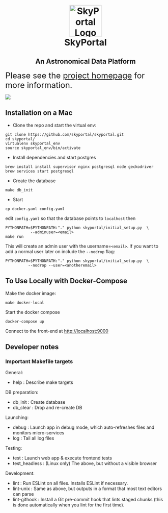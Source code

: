 <h1 align="center">
  <br>
  <img
    src="https://github.com/skyportal/skyportal/raw/master/static/images/skyportal_logo.png"
    alt="SkyPortal Logo"
    width="100px"
  />
  <br>
  SkyPortal
  <br>
</h1>

<h2 align="center">
An Astronomical Data Platform
</h2>

<span style="font-size: 180%;">
Please see the <a href="https://skyportal.io">project homepage</a> for more information.
</span>

<a href="https://github.com/openjournals/joss-reviews/issues/"><img src="http://joss.theoj.org/papers/28a83ab43ff3ca23cdd831e82877365a/status.svg"></a>

## Installation on a Mac

- Clone the repo and start the virtual env:

```
git clone https://github.com/skyportal/skyportal.git
cd skyportal/
virtualenv skyportal_env
source skyportal_env/bin/activate
```

- Install dependencies and start postgres

```
brew install install supervisor nginx postgresql node geckodriver
brew services start postgresql
```

- Create the database

```
make db_init
```

- Start

```
cp docker.yaml config.yaml
```

edit `config.yaml` so that the database points to `localhost` then

```
PYTHONPATH=$PYTHONPATH:"." python skyportal/initial_setup.py  \
           --adminuser=<email>
make run
```
This will create an admin user with the username=`<email>`. If you want to add a normal user later on include
the `--nodrop` flag:

```
PYTHONPATH=$PYTHONPATH:"." python skyportal/initial_setup.py  \
          --nodrop --user=<anotheremail>
```

## To Use Locally with Docker-Compose

Make the docker image:

```
make docker-local
```

Start the docker compose

```
docker-compose up
```

Connect to the front-end at <a href="http://localhost:9000">http://localhost:9000</a>

## Developer notes

### Important Makefile targets

General:

- help : Describe make targets

DB preparation:

- db_init : Create database
- db_clear : Drop and re-create DB

Launching:

- debug : Launch app in debug mode, which auto-refreshes files and
          monitors micro-services
- log : Tail all log files

Testing:

- test : Launch web app & execute frontend tests
- test_headless : (Linux only) The above, but without a visible
                  browser

Development:

- lint : Run ESLint on all files.  Installs ESLint if necessary.
- lint-unix : Same as above, but outputs in a format that most text
              editors can parse
- lint-githook : Install a Git pre-commit hook that lints staged
                 chunks (this is done automatically when you lint
                 for the first time).
